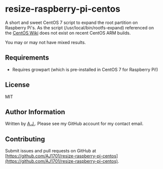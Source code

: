 # resize-raspberry-pi-centos
A short and sweet CentOS 7 script to expand the root partition on Raspberry Pi's. As the script (/usr/local/bin/rootfs-expand) referenced on the [CentOS Wiki](https://wiki.centos.org/SpecialInterestGroup/AltArch/Arm32#head-61f4a64fb0c44b1080d87dd0c618ed4d0c8ef8df) does not exist on recent CentOS ARM builds.

You may or may not have mixed results.

Requirements
------------

* Requires growpart (which is pre-installed in CentOS 7 for Raspberry Pi!)

License
-------
MIT

Author Information
------------------
Written by [A.J.](https://github.com/ajski1701). Please see my GitHub account for my contact email.

Contributing
------------

Submit issues and pull requests on GitHub at [https://github.com/AJ1701/resize-raspberry-pi-centos](https://github.com/AJ1701/resize-raspberry-pi-centos).
